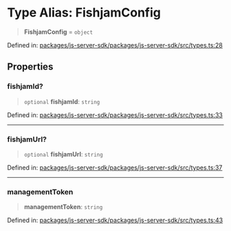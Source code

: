 # Type Alias: FishjamConfig

> **FishjamConfig** = `object`

Defined in: [packages/js-server-sdk/packages/js-server-sdk/src/types.ts:28](https://github.com/fishjam-cloud/js-server-sdk/blob/891a2e978ee650dde85956b1c7d697c5ffa577dc/packages/js-server-sdk/src/types.ts#L28)

## Properties

### fishjamId?

> `optional` **fishjamId**: `string`

Defined in: [packages/js-server-sdk/packages/js-server-sdk/src/types.ts:33](https://github.com/fishjam-cloud/js-server-sdk/blob/891a2e978ee650dde85956b1c7d697c5ffa577dc/packages/js-server-sdk/src/types.ts#L33)

***

### fishjamUrl?

> `optional` **fishjamUrl**: `string`

Defined in: [packages/js-server-sdk/packages/js-server-sdk/src/types.ts:37](https://github.com/fishjam-cloud/js-server-sdk/blob/891a2e978ee650dde85956b1c7d697c5ffa577dc/packages/js-server-sdk/src/types.ts#L37)

***

### managementToken

> **managementToken**: `string`

Defined in: [packages/js-server-sdk/packages/js-server-sdk/src/types.ts:43](https://github.com/fishjam-cloud/js-server-sdk/blob/891a2e978ee650dde85956b1c7d697c5ffa577dc/packages/js-server-sdk/src/types.ts#L43)
